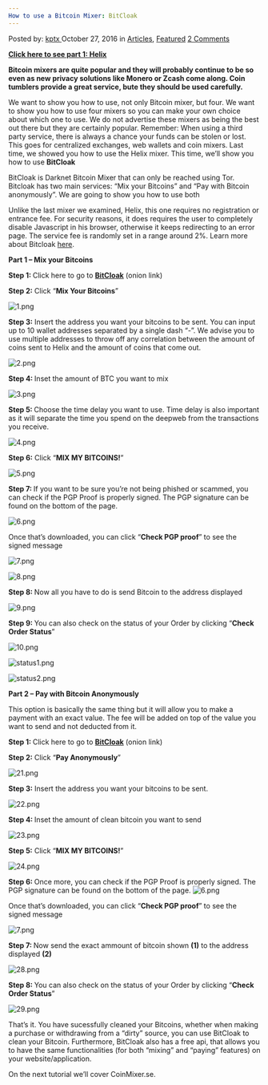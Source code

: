 ```yaml
---
How to use a Bitcoin Mixer: BitCloak
---
```

<article class="post-listing post-16087 post type-post status-publish format-standard has-post-thumbnail hentry category-articles category-deepdot-news tag-bitcloak tag-bitcoin tag-mixer">
    <div class="post-inner">
    <p class="post-meta">
    <span>Posted by: <a href="https://www.deepdotweb.com/author/kptx/" title="">kptx </a></span>
    <span>October 27, 2016</span>
    <span>in <a href="https://www.deepdotweb.com/category/articles/" rel="category tag">Articles</a>, <a href="https://www.deepdotweb.com/category/deepdot-news/" rel="category tag">Featured</a></span>
    <span><a href="https://www.deepdotweb.com/2016/10/27/use-bitcoin-mixer-bitcloak/#comments">2 Comments</a></span>
    </p>
    <div class="clear"></div>
    <div class="entry">
    <p><a href="https://www.deepdotweb.com/2016/10/24/use-bitcoin-mixer-helix/"><strong>Click here to see part 1: Helix</strong></a></p>
    <p><strong>Bitcoin mixers are quite popular and they will probably continue to be so even as new privacy solutions like Monero or Zcash come along. Coin tumblers provide a great service, bute they should be used carefully.</strong></p>
    <p>We want to show you how to use, not only Bitcoin mixer, but four. We want to show you how to use four mixers so you can make your own choice about which one to use. We do not advertise these mixers as being the best out there but they are certainly popular. Remember: When using a third party service, there is always a chance your funds can be stolen or lost. This goes for centralized exchanges, web wallets and coin mixers. Last time, we showed you how to use the Helix mixer. This time, we’ll show you how to use <strong>BitCloak</strong></p>
    <p>BitCloak is Darknet Bitcoin Mixer that can only be reached using Tor. Bitcloak has two main services: “Mix your Bitcoins” and “Pay with Bitcoin anonymously”. We are going to show you how to use both</p>
    <p>Unlike the last mixer we examined, Helix, this one requires no registration or entrance fee. For security reasons, it does requires the user to completely disable Javascript in his browser, otherwise it keeps redirecting to an error page. The service fee is randomly set in a range around 2%. Learn more about Bitcloak <a href="https://www.deepdotweb.com/2016/05/29/introduction-bitcloak-bitcoin-mixer/">here</a>.</p>
    <p><strong>Part 1 &#8211; Mix your Bitcoins</strong></p>
    <p><strong>Step 1: </strong>Click here to go to <a href="http://bitcloak43blmhmn.onion/#mix"><strong>BitCloak</strong></a> (onion link)</p>
    <p><strong>Step 2:</strong> Click “<strong>Mix Your Bitcoins</strong>”</p>
    <p><img class="wp-image-16088 aligncenter" src="https://www.deepdotweb.com/wp-content/uploads/2016/10/1-png-2.png" alt="1.png" srcset="https://www.deepdotweb.com/wp-content/uploads/2016/10/1-png-2.png 869w, https://www.deepdotweb.com/wp-content/uploads/2016/10/1-png-2-300x132.png 300w" sizes="(max-width: 869px) 100vw, 869px"/></p>
    <p><strong>Step 3:</strong> Insert the address you want your bitcoins to be sent. You can input up to 10 wallet addresses separated by a single dash “-”. We advise you to use multiple addresses to throw off any correlation between the amount of coins sent to Helix and the amount of coins that come out.</p>
    <p><img class="wp-image-16089 aligncenter" src="https://www.deepdotweb.com/wp-content/uploads/2016/10/2-png-2.png" alt="2.png" srcset="https://www.deepdotweb.com/wp-content/uploads/2016/10/2-png-2.png 869w, https://www.deepdotweb.com/wp-content/uploads/2016/10/2-png-2-300x132.png 300w" sizes="(max-width: 869px) 100vw, 869px"/></p>
    <p><strong>Step 4: </strong>Inset the amount of BTC you want to mix</p>
    <p><img class="wp-image-16090 aligncenter" src="https://www.deepdotweb.com/wp-content/uploads/2016/10/3-png-1.png" alt="3.png" srcset="https://www.deepdotweb.com/wp-content/uploads/2016/10/3-png-1.png 869w, https://www.deepdotweb.com/wp-content/uploads/2016/10/3-png-1-300x132.png 300w" sizes="(max-width: 869px) 100vw, 869px"/></p>
    <p><strong>Step 5: </strong>Choose the time delay you want to use. Time delay is also important as it will separate the time you spend on the deepweb from the transactions you receive.</p>
    <p><img class="wp-image-16091 aligncenter" src="https://www.deepdotweb.com/wp-content/uploads/2016/10/4-png-2.png" alt="4.png" srcset="https://www.deepdotweb.com/wp-content/uploads/2016/10/4-png-2.png 869w, https://www.deepdotweb.com/wp-content/uploads/2016/10/4-png-2-300x132.png 300w" sizes="(max-width: 869px) 100vw, 869px"/></p>
    <p><strong>Step 6:</strong> Click “<strong>MIX MY BITCOINS!</strong>”</p>
    <p><img class="wp-image-16092 aligncenter" src="https://www.deepdotweb.com/wp-content/uploads/2016/10/5-png-2.png" alt="5.png" srcset="https://www.deepdotweb.com/wp-content/uploads/2016/10/5-png-2.png 869w, https://www.deepdotweb.com/wp-content/uploads/2016/10/5-png-2-300x132.png 300w" sizes="(max-width: 869px) 100vw, 869px"/></p>
    <p><strong>Step 7: </strong>If you want to be sure you’re not being phished or scammed, you can check if the PGP Proof is properly signed. The PGP signature can be found on the bottom of the page.</p>
    <p><img class="wp-image-16093 aligncenter" src="https://www.deepdotweb.com/wp-content/uploads/2016/10/6-png-2.png" alt="6.png" srcset="https://www.deepdotweb.com/wp-content/uploads/2016/10/6-png-2.png 869w, https://www.deepdotweb.com/wp-content/uploads/2016/10/6-png-2-300x162.png 300w" sizes="(max-width: 869px) 100vw, 869px"/></p>
    <p>Once that’s downloaded, you can click “<strong>Check PGP proof</strong>” to see the signed message</p>
    <p><img class="wp-image-16094 aligncenter" src="https://www.deepdotweb.com/wp-content/uploads/2016/10/7-png-2.png" alt="7.png" srcset="https://www.deepdotweb.com/wp-content/uploads/2016/10/7-png-2.png 869w, https://www.deepdotweb.com/wp-content/uploads/2016/10/7-png-2-300x130.png 300w" sizes="(max-width: 869px) 100vw, 869px"/></p>
    <p><img class="wp-image-16095 aligncenter" src="https://www.deepdotweb.com/wp-content/uploads/2016/10/8-png-2.png" alt="8.png" srcset="https://www.deepdotweb.com/wp-content/uploads/2016/10/8-png-2.png 869w, https://www.deepdotweb.com/wp-content/uploads/2016/10/8-png-2-300x202.png 300w, https://www.deepdotweb.com/wp-content/uploads/2016/10/8-png-2-290x195.png 290w" sizes="(max-width: 869px) 100vw, 869px"/></p>
    <p><strong>Step 8: </strong>Now all you have to do is send Bitcoin to the address displayed</p>
    <p><img class="wp-image-16096 aligncenter" src="https://www.deepdotweb.com/wp-content/uploads/2016/10/9-png-2.png" alt="9.png" srcset="https://www.deepdotweb.com/wp-content/uploads/2016/10/9-png-2.png 869w, https://www.deepdotweb.com/wp-content/uploads/2016/10/9-png-2-300x132.png 300w" sizes="(max-width: 869px) 100vw, 869px"/></p>
    <p><strong>Step 9: </strong>You can also check on the status of your Order by clicking “<strong>Check Order Status</strong>”</p>
    <p><img class="wp-image-16098 aligncenter" src="https://www.deepdotweb.com/wp-content/uploads/2016/10/10-png-2.png" alt="10.png" srcset="https://www.deepdotweb.com/wp-content/uploads/2016/10/10-png-2.png 869w, https://www.deepdotweb.com/wp-content/uploads/2016/10/10-png-2-300x118.png 300w" sizes="(max-width: 869px) 100vw, 869px"/></p>
    <p><img class="wp-image-16099 aligncenter" src="https://www.deepdotweb.com/wp-content/uploads/2016/10/status1-png.png" alt="status1.png" srcset="https://www.deepdotweb.com/wp-content/uploads/2016/10/status1-png.png 869w, https://www.deepdotweb.com/wp-content/uploads/2016/10/status1-png-300x118.png 300w" sizes="(max-width: 869px) 100vw, 869px"/></p>
    <p><img class="wp-image-16100 aligncenter" src="https://www.deepdotweb.com/wp-content/uploads/2016/10/status2-png.png" alt="status2.png" srcset="https://www.deepdotweb.com/wp-content/uploads/2016/10/status2-png.png 869w, https://www.deepdotweb.com/wp-content/uploads/2016/10/status2-png-300x118.png 300w" sizes="(max-width: 869px) 100vw, 869px"/></p>
    <p><strong>Part 2 &#8211; Pay with Bitcoin Anonymously</strong></p>
    <p>This option is basically the same thing but it will allow you to make a payment with an exact value. The fee will be added on top of the value you want to send and not deducted from it.</p>
    <p><strong>Step 1: </strong>Click here to go to <a href="http://bitcloak43blmhmn.onion/#mix"><strong>BitCloak</strong></a> (onion link)</p>
    <p><strong>Step 2:</strong> Click “<strong>Pay Anonymously</strong>”</p>
    <p><img class="wp-image-16101 aligncenter" src="https://www.deepdotweb.com/wp-content/uploads/2016/10/21-png-2.png" alt="21.png" srcset="https://www.deepdotweb.com/wp-content/uploads/2016/10/21-png-2.png 869w, https://www.deepdotweb.com/wp-content/uploads/2016/10/21-png-2-300x132.png 300w" sizes="(max-width: 869px) 100vw, 869px"/></p>
    <p><strong>Step 3:</strong> Insert the address you want your bitcoins to be sent.</p>
    <p><img class="wp-image-16102 aligncenter" src="https://www.deepdotweb.com/wp-content/uploads/2016/10/22-png.png" alt="22.png" srcset="https://www.deepdotweb.com/wp-content/uploads/2016/10/22-png.png 869w, https://www.deepdotweb.com/wp-content/uploads/2016/10/22-png-300x207.png 300w" sizes="(max-width: 869px) 100vw, 869px"/></p>
    <p><strong>Step 4: </strong>Inset the amount of clean bitcoin you want to send</p>
    <p><img class="wp-image-16103 aligncenter" src="https://www.deepdotweb.com/wp-content/uploads/2016/10/23-png-1.png" alt="23.png" srcset="https://www.deepdotweb.com/wp-content/uploads/2016/10/23-png-1.png 869w, https://www.deepdotweb.com/wp-content/uploads/2016/10/23-png-1-300x207.png 300w" sizes="(max-width: 869px) 100vw, 869px"/></p>
    <p><strong>Step 5:</strong> Click “<strong>MIX MY BITCOINS!</strong>”</p>
    <p><img class="wp-image-16104 aligncenter" src="https://www.deepdotweb.com/wp-content/uploads/2016/10/24-png.png" alt="24.png" srcset="https://www.deepdotweb.com/wp-content/uploads/2016/10/24-png.png 869w, https://www.deepdotweb.com/wp-content/uploads/2016/10/24-png-300x207.png 300w" sizes="(max-width: 869px) 100vw, 869px"/></p>
    <p><strong>Step 6: </strong>Once more, you can check if the PGP Proof is properly signed. The PGP signature can be found on the bottom of the page. <img class="wp-image-16105 aligncenter" src="https://www.deepdotweb.com/wp-content/uploads/2016/10/6-png-3.png" alt="6.png" srcset="https://www.deepdotweb.com/wp-content/uploads/2016/10/6-png-3.png 869w, https://www.deepdotweb.com/wp-content/uploads/2016/10/6-png-3-300x162.png 300w" sizes="(max-width: 869px) 100vw, 869px"/></p>
    <p>Once that’s downloaded, you can click “<strong>Check PGP proof</strong>” to see the signed message</p>
    <p><img class="wp-image-16106 aligncenter" src="https://www.deepdotweb.com/wp-content/uploads/2016/10/7-png-3.png" alt="7.png" srcset="https://www.deepdotweb.com/wp-content/uploads/2016/10/7-png-3.png 869w, https://www.deepdotweb.com/wp-content/uploads/2016/10/7-png-3-300x130.png 300w" sizes="(max-width: 869px) 100vw, 869px"/></p>
    <p><strong>Step 7: </strong>Now send the exact ammount of bitcoin shown <strong>(1)</strong> to the address displayed <strong>(2)</strong></p>
    <p><img class="wp-image-16107 aligncenter" src="https://www.deepdotweb.com/wp-content/uploads/2016/10/28-png.png" alt="28.png" srcset="https://www.deepdotweb.com/wp-content/uploads/2016/10/28-png.png 869w, https://www.deepdotweb.com/wp-content/uploads/2016/10/28-png-300x207.png 300w" sizes="(max-width: 869px) 100vw, 869px"/></p>
    <p><strong>Step 8: </strong>You can also check on the status of your Order by clicking “<strong>Check Order Status</strong>”</p>
    <p><img class="wp-image-16108 aligncenter" src="https://www.deepdotweb.com/wp-content/uploads/2016/10/29-png.png" alt="29.png" srcset="https://www.deepdotweb.com/wp-content/uploads/2016/10/29-png.png 869w, https://www.deepdotweb.com/wp-content/uploads/2016/10/29-png-300x200.png 300w" sizes="(max-width: 869px) 100vw, 869px"/></p>
    <p>That’s it. You have sucessfully cleaned your Bitcoins, whether when making a purchase or withdrawing from a “dirty” source, you can use BitCloak to clean your Bitcoin. Furthermore, BitCloak also has a free api, that allows you to have the same functionalities (for both &#8220;mixing&#8221; and &#8220;paying&#8221; features) on your website/application.</p>
    <p>On the next tutorial we’ll cover CoinMixer.se.</p>
    </div>
    <span style="display:none"><a href="https://www.deepdotweb.com/tag/bitcloak/" rel="tag">bitcloak</a> <a href="https://www.deepdotweb.com/tag/bitcoin/" rel="tag">bitcoin</a> <a href="https://www.deepdotweb.com/tag/mixer/" rel="tag">mixer</a></span> <span style="display:none" class="updated">2016-10-27</span>
    <div style="display:none" class="vcard author" itemprop="author" itemscope itemtype="http://schema.org/Person"><strong class="fn" itemprop="name"><a href="https://www.deepdotweb.com/author/kptx/" title="Posts by kptx" rel="author">kptx</a></strong></div>
    </div>
</article>

